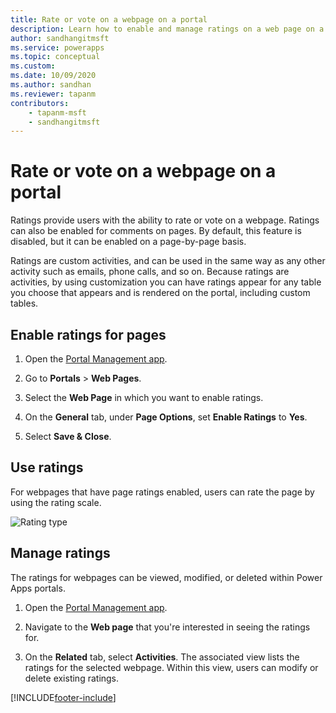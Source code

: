 ```yaml
---
title: Rate or vote on a webpage on a portal
description: Learn how to enable and manage ratings on a web page on a portal.
author: sandhangitmsft
ms.service: powerapps
ms.topic: conceptual
ms.custom: 
ms.date: 10/09/2020
ms.author: sandhan
ms.reviewer: tapanm
contributors:
    - tapanm-msft
    - sandhangitmsft
---
```


# Rate or vote on a webpage on a portal

Ratings provide users with the ability to rate or vote on a webpage. Ratings can also be enabled for comments on pages. By default, this feature is disabled, but it can be enabled on a page-by-page basis.

Ratings are custom activities, and can be used in the same way as any other activity such as emails, phone calls, and so on. Because ratings are activities, by using customization you can have ratings appear for any table you choose that appears and is rendered on the portal, including custom tables.

## Enable ratings for pages

1. Open the [Portal Management app](configure-portal.md).

2. Go to **Portals** > **Web Pages**.

3. Select the **Web Page** in which you want to enable ratings.

4. On the **General** tab, under **Page Options**, set **Enable Ratings** to **Yes**.

5. Select **Save & Close**.

## Use ratings

For webpages that have page ratings enabled, users can rate the page by using the rating scale.

![Rating type](../media/rating-type.png "Rating type")  

## Manage ratings

The ratings for webpages can be viewed, modified, or deleted within Power Apps portals.

1. Open the [Portal Management app](configure-portal.md).

2. Navigate to the **Web page** that you're interested in seeing the ratings for.

3. On the **Related** tab, select **Activities**. The associated view lists the ratings for the selected webpage. Within this view, users can modify or delete existing ratings.


[!INCLUDE[footer-include](../../../includes/footer-banner.md)]